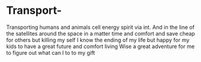 # Transport-
Transporting humans and animals cell energy spirit via int. And in the line of the satellites around the space in a matter time and comfort and save cheap for others but killing my self I know the ending of my life but happy for my kids to have a great future and comfort living Wise a great adventure for me to figure out what can I to to my gift 
